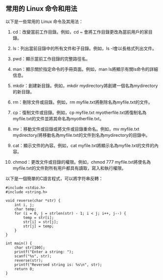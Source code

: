 ## 常用的 Linux 命令和用法

以下是一些常用的 Linux 命令及其用法：

1. cd：改變當前工作目錄。例如，cd ~ 會將工作目錄更改為當前用戶的家目錄。

2. ls：列出當前目錄中的所有文件和子目錄。例如，ls -l會以長格式列出文件。

3. pwd：顯示當前工作目錄的完整路徑名。

4. man：顯示關於指定命令的手冊頁面。例如，man ls將顯示有關ls命令的詳細信息。

5. mkdir：創建新目錄。例如，mkdir mydirectory將創建一個名為mydirectory的新目錄。

6. rm：刪除文件或目錄。例如，rm myfile.txt將刪除名為myfile.txt的文件。

7. cp：復制文件或目錄。例如，cp myfile.txt myotherfile.txt將復制名為myfile.txt的文件並將其命名為myotherfile.txt。

8. mv：移動文件或目錄或將文件或目錄重命名。例如，mv myfile.txt mydirectory/將移動名為myfile.txt的文件到名為mydirectory的目錄中。

9. cat：顯示文件的內容。例如，cat myfile.txt將顯示名為myfile.txt的文件的內容。

10. chmod：更改文件或目錄的權限。例如，chmod 777 myfile.txt將使名為myfile.txt的文件對所有用戶都具有讀取，寫入和執行權限。

以下是一個簡單的C語言程式，可以將字符串反轉：

```
#include <stdio.h>
#include <string.h>

void reverse(char *str) {
    int i, j;
    char temp;
    for (i = 0, j = strlen(str) - 1; i < j; i++, j--) {
        temp = str[i];
        str[i] = str[j];
        str[j] = temp;
    }
}

int main() {
    char str[100];
    printf("Enter a string: ");
    scanf("%s", str);
    reverse(str);
    printf("Reversed string is: %s\n", str);
    return 0;
}
```